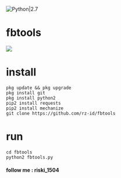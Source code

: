 ![Python|2.7](https://img.shields.io/badge/Python-2.7-blue.svg)
# fbtools
<img src="https://github.com/rz-id/fbtools/blob/master/raw/Screenshot_20200402_233746.jpg"/>

# install
```
pkg update && pkg upgrade
pkg install git
pkg install python2
pip2 install requests
pip2 install mechanize
git clone https://github.com/rz-id/fbtools
```
# run
```
cd fbtools
python2 fbtools.py
```
#### follow me : riski_1504

